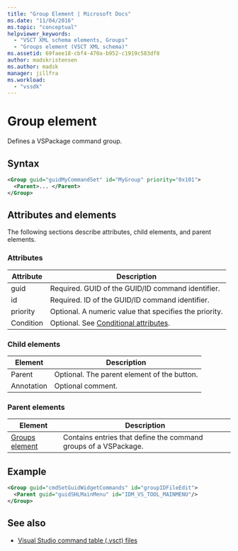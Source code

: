 ```yaml
---
title: "Group Element | Microsoft Docs"
ms.date: "11/04/2016"
ms.topic: "conceptual"
helpviewer_keywords:
  - "VSCT XML schema elements, Groups"
  - "Groups element (VSCT XML schema)"
ms.assetid: 69faee18-cbf4-470a-b952-c1919c583df8
author: madskristensen
ms.author: madsk
manager: jillfra
ms.workload:
  - "vssdk"
---
```

# Group element
Defines a VSPackage command group.

## Syntax

```xml
<Group guid="guidMyCommandSet" id="MyGroup" priority="0x101">
  <Parent>... </Parent>
</Group>
```

## Attributes and elements
 The following sections describe attributes, child elements, and parent elements.

### Attributes

|Attribute|Description|
|---------------|-----------------|
|guid|Required. GUID of the GUID/ID command identifier.|
|id|Required. ID of the GUID/ID command identifier.|
|priority|Optional. A numeric value that specifies the priority.|
|Condition|Optional. See [Conditional attributes](../extensibility/vsct-xml-schema-conditional-attributes.md).|

### Child elements

|Element|Description|
|-------------|-----------------|
|Parent|Optional. The parent element of the button.|
|Annotation|Optional comment.|

### Parent elements

|Element|Description|
|-------------|-----------------|
|[Groups element](../extensibility/groups-element.md)|Contains entries that define the command groups of a VSPackage.|

## Example

```xml
<Group guid="cmdSetGuidWidgetCommands" id="groupIDFileEdit">
  <Parent guid="guidSHLMainMenu" id="IDM_VS_TOOL_MAINMENU"/>
</Group>
```

## See also
- [Visual Studio command table (.vsct) files](../extensibility/internals/visual-studio-command-table-dot-vsct-files.md)